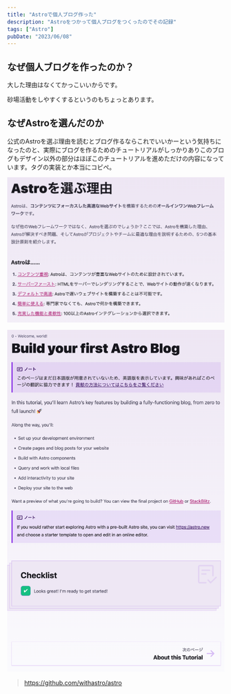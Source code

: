 ```yaml
---
title: "Astroで個人ブログ作った"
description: "Astroをつかって個人ブログをつくったのでその記録"
tags: ["Astro"]
pubDate: "2023/06/08"
---
```


## なぜ個人ブログを作ったのか？

大した理由はなくてかっこいいからです。

砂場活動をしやすくするというのもちょっとあります。

## なぜAstroを選んだのか

公式のAstroを選ぶ理由を読むとブログ作るならこれでいいかーという気持ちになったのと、実際にブログを作るためのチュートリアルがしっかりありこのブログもデザイン以外の部分はほぼこのチュートリアルを進めただけの内容になっています。タグの実装とか本当にコピペ。

![](../../assets/create-personal-site-with-astoro/20230610010106.png)

![](../../assets/create-personal-site-with-astoro/20230610010140.png)

> https://github.com/withastro/astro